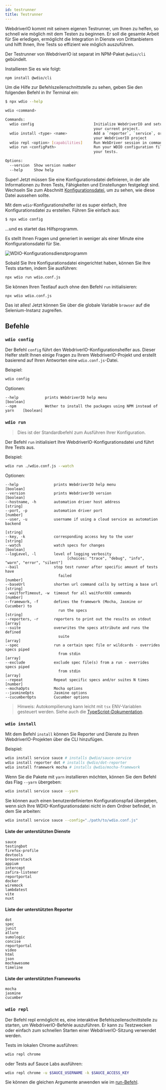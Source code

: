 ```yaml
---
id: testrunner
title: Testrunner
---
```


WebdriverIO kommt mit seinem eigenen Testrunner, um Ihnen zu helfen, so schnell wie möglich mit dem Testen zu beginnen. Er soll die gesamte Arbeit für Sie erledigen, ermöglicht die Integration in Dienste von Drittanbietern und hilft Ihnen, Ihre Tests so effizient wie möglich auszuführen.

Der Testrunner von WebdriverIO ist separat im NPM-Paket `@wdio/cli` gebündelt.

Installieren Sie es wie folgt:

```sh npm2yarn
npm install @wdio/cli
```

Um die Hilfe zur Befehlszeilenschnittstelle zu sehen, geben Sie den folgenden Befehl in Ihr Terminal ein:

```sh
$ npx wdio --help

wdio <command>

Commands:
  wdio config                           Initialize WebdriverIO and setup configuration in
                                        your current project.
  wdio install <type> <name>            Add a `reporter`, `service`, or `framework` to
                                        your WebdriverIO project
  wdio repl <option> [capabilities]     Run WebDriver session in command line
  wdio run <configPath>                 Run your WDIO configuration file to initialize
                                        your tests.

Options:
  --version  Show version number                                       [boolean]
  --help     Show help                                                 [boolean]
```

Super! Jetzt müssen Sie eine Konfigurationsdatei definieren, in der alle Informationen zu Ihren Tests, Fähigkeiten und Einstellungen festgelegt sind. Wechseln Sie zum Abschnitt [Konfigurationsdatei](/docs/configuration), um zu sehen, wie diese Datei aussehen sollte.

Mit dem `wdio`-Konfigurationshelfer ist es super einfach, Ihre Konfigurationsdatei zu erstellen. Führen Sie einfach aus:

```sh
$ npx wdio config
```

...und es startet das Hilfsprogramm.

Es stellt Ihnen Fragen und generiert in weniger als einer Minute eine Konfigurationsdatei für Sie.

![WDIO-Konfigurationsdienstprogramm](/img/config-utility.gif)

Sobald Sie Ihre Konfigurationsdatei eingerichtet haben, können Sie Ihre Tests starten, indem Sie ausführen:

```sh
npx wdio run wdio.conf.js
```

Sie können Ihren Testlauf auch ohne den Befehl `run` initialisieren:

```sh
npx wdio wdio.conf.js
```

Das ist alles! Jetzt können Sie über die globale Variable `browser` auf die Selenium-Instanz zugreifen.

## Befehle

### `wdio config`

Der Befehl `config` führt den WebdriverIO-Konfigurationshelfer aus. Dieser Helfer stellt Ihnen einige Fragen zu Ihrem WebdriverIO-Projekt und erstellt basierend auf Ihren Antworten eine `wdio.conf.js`-Datei.

Beispiel:

```sh
wdio config
```

Optionen:

```
--help            prints WebdriverIO help menu                                [boolean]
--npm             Wether to install the packages using NPM instead of yarn    [boolean]
```

### `wdio run`

> Dies ist der Standardbefehl zum Ausführen Ihrer Konfiguration.

Der Befehl `run` initialisiert Ihre WebdriverIO-Konfigurationsdatei und führt Ihre Tests aus.

Beispiel:

```sh
wdio run ./wdio.conf.js --watch
```

Optionen:

```
--help                prints WebdriverIO help menu                   [boolean]
--version             prints WebdriverIO version                     [boolean]
--hostname, -h        automation driver host address                  [string]
--port, -p            automation driver port                          [number]
--user, -u            username if using a cloud service as automation backend
                                                                        [string]
--key, -k             corresponding access key to the user            [string]
--watch               watch specs for changes                        [boolean]
--logLevel, -l        level of logging verbosity
                            [choices: "trace", "debug", "info", "warn", "error", "silent"]
--bail                stop test runner after specific amount of tests have
                        failed                                          [number]
--baseUrl             shorten url command calls by setting a base url [string]
--waitforTimeout, -w  timeout for all waitForXXX commands             [number]
--framework, -f       defines the framework (Mocha, Jasmine or Cucumber) to
                        run the specs                                   [string]
--reporters, -r       reporters to print out the results on stdout      [array]
--suite               overwrites the specs attribute and runs the defined
                        suite                                            [array]
--spec                run a certain spec file or wildcards - overrides specs piped
                        from stdin                                       [array]
--exclude             exclude spec file(s) from a run - overrides specs piped
                        from stdin                                       [array]
--repeat              Repeat specific specs and/or suites N times        [number]
--mochaOpts           Mocha options
--jasmineOpts         Jasmine options
--cucumberOpts        Cucumber options
```

> Hinweis: Autokompilierung kann leicht mit `tsx` ENV-Variablen gesteuert werden. Siehe auch die [TypeScript-Dokumentation](/docs/typescript).

### `wdio install`
Mit dem Befehl `install` können Sie Reporter und Dienste zu Ihren WebdriverIO-Projekten über die CLI hinzufügen.

Beispiel:

```sh
wdio install service sauce # installs @wdio/sauce-service
wdio install reporter dot # installs @wdio/dot-reporter
wdio install framework mocha # installs @wdio/mocha-framework
```

Wenn Sie die Pakete mit `yarn` installieren möchten, können Sie dem Befehl das Flag `--yarn` übergeben:

```sh
wdio install service sauce --yarn
```

Sie können auch einen benutzerdefinierten Konfigurationspfad übergeben, wenn sich Ihre WDIO-Konfigurationsdatei nicht in dem Ordner befindet, in dem Sie arbeiten:

```sh
wdio install service sauce --config="./path/to/wdio.conf.js"
```

#### Liste der unterstützten Dienste

```
sauce
testingbot
firefox-profile
devtools
browserstack
appium
intercept
zafira-listener
reportportal
docker
wiremock
lambdatest
vite
nuxt
```

#### Liste der unterstützten Reporter

```
dot
spec
junit
allure
sumologic
concise
reportportal
video
html
json
mochawesome
timeline
```

#### Liste der unterstützten Frameworks

```
mocha
jasmine
cucumber
```

### `wdio repl`

Der Befehl repl ermöglicht es, eine interaktive Befehlszeilenschnittstelle zu starten, um WebdriverIO-Befehle auszuführen. Er kann zu Testzwecken oder einfach zum schnellen Starten einer WebdriverIO-Sitzung verwendet werden.

Tests im lokalen Chrome ausführen:

```sh
wdio repl chrome
```

oder Tests auf Sauce Labs ausführen:

```sh
wdio repl chrome -u $SAUCE_USERNAME -k $SAUCE_ACCESS_KEY
```

Sie können die gleichen Argumente anwenden wie im [run-Befehl](#wdio-run).